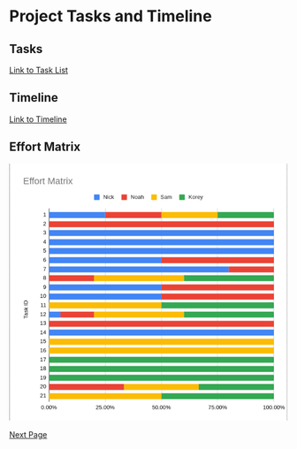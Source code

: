# Project Tasks and Timeline

## Tasks

[Link to Task List](fall-tasks-list.pdf)

## Timeline

[Link to Timeline](fall-timeline.pdf)

## Effort Matrix

![Effort Matrix](effort-matrix.png)

[Next Page](06-ppt-slideshow.md)